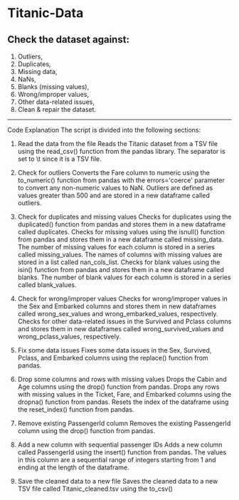 # Titanic-Data

## Check the dataset against:
1. Outliers,
2. Duplicates,
3. Missing data,
4. NaNs,
5. Blanks (missing values),
6. Wrong/improper values,
7. Other data-related issues,
8. Clean & repair the dataset.
-----------------------------

Code Explanation
The script is divided into the following sections:

1. Read the data from the file
Reads the Titanic dataset from a TSV file using the read_csv() function from the pandas library. The separator is set to \t since it is a TSV file.

2. Check for outliers
Converts the Fare column to numeric using the to_numeric() function from pandas with the errors='coerce' parameter to convert any non-numeric values to NaN. Outliers are defined as values greater than 500 and are stored in a new dataframe called outliers.

3. Check for duplicates and missing values
Checks for duplicates using the duplicated() function from pandas and stores them in a new dataframe called duplicates. Checks for missing values using the isnull() function from pandas and stores them in a new dataframe called missing_data. The number of missing values for each column is stored in a series called missing_values. The names of columns with missing values are stored in a list called nan_cols_list. Checks for blank values using the isin() function from pandas and stores them in a new dataframe called blanks. The number of blank values for each column is stored in a series called blank_values.

4. Check for wrong/improper values
Checks for wrong/improper values in the Sex and Embarked columns and stores them in new dataframes called wrong_sex_values and wrong_embarked_values, respectively. Checks for other data-related issues in the Survived and Pclass columns and stores them in new dataframes called wrong_survived_values and wrong_pclass_values, respectively.

5. Fix some data issues
Fixes some data issues in the Sex, Survived, Pclass, and Embarked columns using the replace() function from pandas.

6. Drop some columns and rows with missing values
Drops the Cabin and Age columns using the drop() function from pandas. Drops any rows with missing values in the Ticket, Fare, and Embarked columns using the dropna() function from pandas. Resets the index of the dataframe using the reset_index() function from pandas.

7. Remove existing PassengerId column
Removes the existing PassengerId column using the drop() function from pandas.

8. Add a new column with sequential passenger IDs
Adds a new column called PassengerId using the insert() function from pandas. The values in this column are a sequential range of integers starting from 1 and ending at the length of the dataframe.

9. Save the cleaned data to a new file
Saves the cleaned data to a new TSV file called Titanic_cleaned.tsv using the to_csv()
